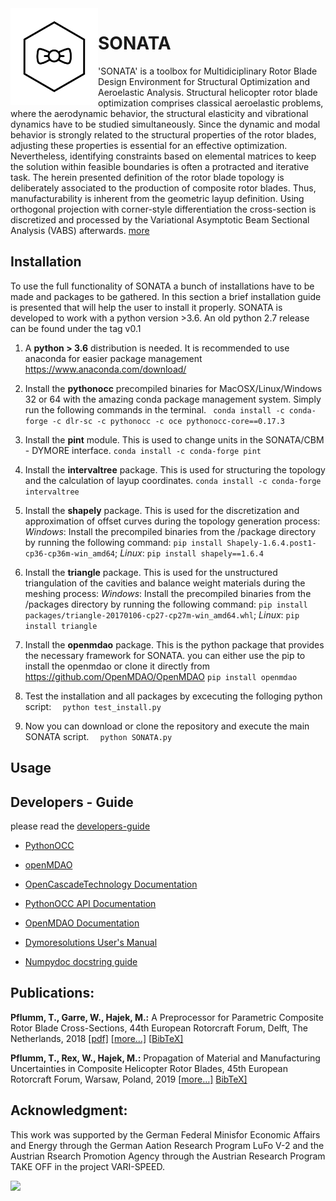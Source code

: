 



<img src="docs/img/logo_wframe.png" align="left"  width="140">



# SONATA
'SONATA' is a toolbox for Multidiciplinary Rotor Blade Design Environment for Structural Optimization and Aeroelastic Analysis.
Structural helicopter rotor blade optimization comprises classical aeroelastic problems, where the aerodynamic behavior, the structural elasticity and vibrational dynamics have to be studied simultaneously. Since the dynamic and modal behavior is strongly related to the structural properties of the rotor blades, adjusting these properties is essential for an effective optimization. Nevertheless, identifying constraints based on elemental matrices to keep the solution within feasible boundaries is often a protracted and iterative task. The herein presented definition of the rotor blade topology is deliberately associated to the production of composite rotor blades. Thus, manufacturability is inherent from the geometric layup definition. Using orthogonal projection with corner-style differentiation the cross-section is discretized and processed by the Variational Asymptotic Beam Sectional Analysis (VABS) afterwards. [more](docs/intro.md)

## Installation

To use the full functionality of SONATA a bunch of installations have to be made and packages to be gathered. In this section a brief installation guide is presented that will help the user to install it properly. 
SONATA is developed to work with a python version >3.6. An old python 2.7 release can be found under the tag v0.1


1. A **python > 3.6** distribution is needed. It is recommended to use anaconda for easier package management https://www.anaconda.com/download/

2. Install the **pythonocc** precompiled binaries for MacOSX/Linux/Windows 32 or 64 with the amazing conda package management system. Simply run the following commands in the terminal.
   ```	conda install -c conda-forge -c dlr-sc -c pythonocc -c oce pythonocc-core==0.17.3	```

3. Install the **pint** module. This is used to change units in the SONATA/CBM - DYMORE interface.
   ``` conda install -c conda-forge pint ```

4. Install the **intervaltree** package. This is used for structuring the topology and the calculation of layup coordinates. 
   ``` conda install -c conda-forge intervaltree ```

5. Install the **shapely** package. This is used for the discretization and approximation of offset curves during the topology generation process: *Windows*: Install the precompiled binaries from the /package directory by running the following command: ```pip install Shapely-1.6.4.post1-cp36-cp36m-win_amd64```; *Linux*: ```pip install shapely==1.6.4```

6. Install the **triangle** package. This is used for the unstructured triangulation of the cavities and balance weight materials during the meshing process: *Windows*: Install the precompiled binaries from the /packages directory by running the following command: ```pip install packages/triangle-20170106-cp27-cp27m-win_amd64.whl```; *Linux*: ```pip install triangle```

7. Install the **openmdao** package. This is the python package that provides the necessary framework for SONATA. you can either use the pip to install the openmdao or clone it directly from https://github.com/OpenMDAO/OpenMDAO ```pip install openmdao```

8. Test the installation and all packages by excecuting the folloging python script:
   ```	python test_install.py```	

9. Now you can download or clone the repository and execute the main SONATA script. 
   ```	python SONATA.py```

## Usage



## Developers - Guide

please read the [developers-guide](docs/developer-guide.md)

* [PythonOCC](http://www.pythonocc.org/)
* [openMDAO](http://openmdao.org/)

* [OpenCascadeTechnology Documentation](https://www.opencascade.com/doc/occt-6.9.1/refman/html/index.html)
* [PythonOCC API Documentation](http://api.pythonocc.org/)
* [OpenMDAO Documentation](http://openmdao.org/twodocs/versions/latest/)
* [Dymoresolutions User's Manual](http://www.dymoresolutions.com/UsersManual/UsersManual.html)
* [Numpydoc docstring guide](https://numpydoc.readthedocs.io/)


## Publications:

**Pflumm, T., Garre, W., Hajek, M.:** A Preprocessor for Parametric Composite Rotor Blade Cross-Sections, 44th European Rotorcraft Forum, Delft, The Netherlands, 2018  [[pdf]](docs/Pflumm,%20T.%20-%20A%20Preprocessor%20for%20Parametric%20Composite%20Rotor%20Blade%20Cross-Sections%20(2018,%20ERF).pdf) [[more…\]](https://mediatum.ub.tum.de/604993?query=Pflumm&show_id=1455385) [[BibTeX\]](https://mediatum.ub.tum.de/export/1455385/bibtex)

**Pflumm, T., Rex, W., Hajek, M.:** Propagation of Material and Manufacturing Uncertainties in Composite Helicopter Rotor Blades, 45th European Rotorcraft Forum, Warsaw, Poland, 2019 [[more…\]](https://mediatum.ub.tum.de/1520025) [BibTeX\]](https://mediatum.ub.tum.de/export/1520025/bibtex)


## Acknowledgment:

This work was supported by the German Federal Minisfor Economic Affairs and Energy through the German Aation Research Program LuFo V-2 and the Austrian Rsearch Promotion Agency through the Austrian Research Program TAKE OFF in the project VARI-SPEED.

<img src="docs/img/acknowledgment.png" width="400">

